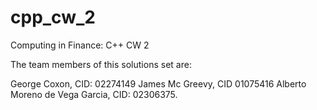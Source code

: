 # cpp_cw_2
Computing in Finance: C++ CW 2

The team members of this solutions set are:

George Coxon, CID: 02274149
James Mc Greevy, CID 01075416
Alberto Moreno de Vega Garcia, CID: 02306375.
